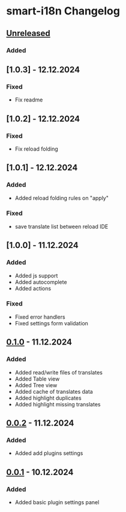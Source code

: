 <!-- Keep a Changelog guide -> https://keepachangelog.com -->

# smart-i18n Changelog

## [Unreleased]
### Added

## [1.0.3] - 12.12.2024
### Fixed
- Fix readme

## [1.0.2] - 12.12.2024
### Fixed
- Fix reload folding

## [1.0.1] - 12.12.2024
### Added
- Added reload folding rules on "apply"

### Fixed
- save translate list between reload IDE

## [1.0.0] - 11.12.2024
### Added
- Added js support
- Added autocomplete
- Added actions

### Fixed
- Fixed error handlers
- Fixed settings form validation

## [0.1.0] - 11.12.2024
### Added
- Added read/write files of translates
- Added Table view
- Added Tree view
- Added cache of translates data
- Added highlight duplicates
- Added highlight missing translates

## [0.0.2] - 11.12.2024
### Added
- Added add plugins settings

## [0.0.1] - 10.12.2024
### Added
- Added basic plugin settings panel

[Unreleased]: https://github.com/firus-v/smart-i18n/compare/v0.1.0...HEAD
[0.1.0]: https://github.com/firus-v/smart-i18n/releases/tag/v0.1.0
[0.0.2]: https://github.com/firus-v/smart-i18n/releases/tag/v0.0.2
[0.0.1]: https://github.com/firus-v/smart-i18n/releases/tag/v0.0.1